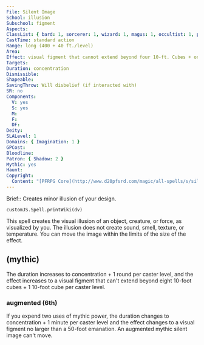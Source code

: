 ```yaml
---
File: Silent Image
School: illusion
Subschool: figment
Aspects: 
ClassList: { bard: 1, sorcerer: 1, wizard: 1, magus: 1, occultist: 1, psychic: 1, mesmerist: 1, medium: 1 }
CastTime: standard action
Range: long (400 + 40 ft./level)
Area: 
Effect: visual figment that cannot extend beyond four 10-ft. Cubes + one 10-ft. cube/level (S)
Targets: 
Duration: concentration
Dismissible: 
Shapeable: 
SavingThrow: Will disbelief (if interacted with)
SR: no
Components:
  V: yes
  S: yes
  M: 
  F: 
  DF: 
Deity: 
SLALevel: 1
Domains: { Imagination: 1 }
GPCost: 
Bloodline: 
Patron: { Shadow: 2 }
Mythic: yes
Haunt: 
Copyright:
  Content: "[PFRPG Core](http://www.d20pfsrd.com/magic/all-spells/s/silent-image)"
---
```

Brief:: Creates minor illusion of your design.

```dataviewjs
customJS.Spell.printWiki(dv)
```

This spell creates the visual illusion of an object, creature, or force, as visualized by you. The illusion does not create sound, smell, texture, or temperature. You can move the image within the limits of the size of the effect.


## (mythic)

The duration increases to concentration + 1 round per caster level, and the effect increases to a visual figment that can't extend beyond eight 10-foot cubes + 1 10-foot cube per caster level.


### augmented (6th)

If you expend two uses of mythic power, the duration changes to concentration + 1 minute per caster level and the effect changes to a visual figment no larger than a 50-foot emanation. An augmented mythic silent image can't move.
